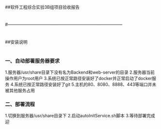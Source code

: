 


##软件工程综合实验3B组项目验收报告

# 
#———————————————————————————
# 
##安装说明
# 
# 
# 
### 一、自动部署服务器要求
1.服务器/usr/share目录下没有名为Backend和web-server的目录
2.服务器当前操作用户为root用户
3.系统已按正常路径安装好了docker并正常启动了docker服务
4.系统已按正常路径安装好了git
5.主机的80、8080、8888、443等端口并未被其他服务占用
### 二、部署流程
1.切换到服务器/usr/share目录下
2.启动autoInitService.sh脚本
3.等待部署完成迎
